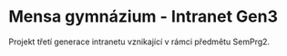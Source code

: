﻿# Mensa gymnázium - Intranet Gen3

Projekt třetí generace intranetu vznikající v rámci předmětu SemPrg2.

